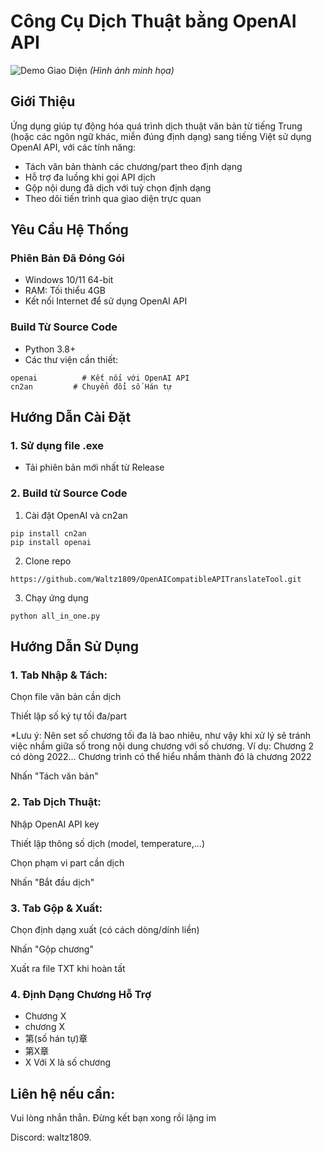 # Công Cụ Dịch Thuật bằng OpenAI API

![Demo Giao Diện](demo_screenshot.png) *(Hình ảnh minh họa)*

## Giới Thiệu

Ứng dụng giúp tự động hóa quá trình dịch thuật văn bản từ tiếng Trung (hoặc các ngôn ngữ khác, miễn đúng định dạng) sang tiếng Việt sử dụng OpenAI API, với các tính năng:
- Tách văn bản thành các chương/part theo định dạng
- Hỗ trợ đa luồng khi gọi API dịch
- Gộp nội dung đã dịch với tuỳ chọn định dạng
- Theo dõi tiến trình qua giao diện trực quan

## Yêu Cầu Hệ Thống

### Phiên Bản Đã Đóng Gói
- Windows 10/11 64-bit
- RAM: Tối thiểu 4GB
- Kết nối Internet để sử dụng OpenAI API

### Build Từ Source Code
- Python 3.8+
- Các thư viện cần thiết:

```text
openai          # Kết nối với OpenAI API
cn2an         # Chuyển đổi số Hán tự
```

## Hướng Dẫn Cài Đặt

### 1. Sử dụng file .exe

- Tải phiên bản mới nhất từ Release

### 2. Build từ Source Code

1. Cài đặt OpenAI và cn2an
```
pip install cn2an
pip install openai
```
2. Clone repo
```
https://github.com/Waltz1809/OpenAICompatibleAPITranslateTool.git
```
3. Chạy ứng dụng
```
python all_in_one.py
```

## Hướng Dẫn Sử Dụng

### 1. Tab Nhập & Tách:

Chọn file văn bản cần dịch

Thiết lập số ký tự tối đa/part

*Lưu ý: Nên set số chương tối đa là bao nhiêu, như vậy khi xử lý sẽ tránh việc nhầm giữa số trong nội dung chương với số chương.
Ví dụ: Chương 2 có dòng 2022... Chương trình có thể hiểu nhầm thành đó là chương 2022

Nhấn "Tách văn bản"

###  2. Tab Dịch Thuật:

Nhập OpenAI API key

Thiết lập thông số dịch (model, temperature,...)

Chọn phạm vi part cần dịch

Nhấn "Bắt đầu dịch"

### 3. Tab Gộp & Xuất:

Chọn định dạng xuất (có cách dòng/dính liền)

Nhấn "Gộp chương"

Xuất ra file TXT khi hoàn tất

### 4. Định Dạng Chương Hỗ Trợ

- Chương X
- chương X
- 第(số hán tự)章
- 第X章
- X
Với X là số chương

## Liên hệ nếu cần:
Vui lòng nhắn thẳn. Đừng kết bạn xong rồi lặng im

Discord: waltz1809. 
